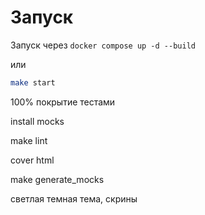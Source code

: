 # Запуск

Запуск через `docker compose up -d --build`

или

```bash
make start
```


100% покрытие тестами


install mocks


make lint 

cover html

make generate_mocks


светлая темная тема, скрины
